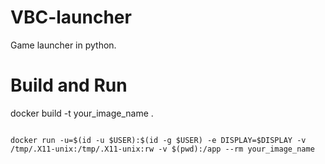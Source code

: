 # VBC-launcher
Game launcher in python.

# Build and Run

docker build -t your_image_name .

<code>
docker run -u=$(id -u $USER):$(id -g $USER) -e DISPLAY=$DISPLAY -v /tmp/.X11-unix:/tmp/.X11-unix:rw -v $(pwd):/app --rm your_image_name
</code>

